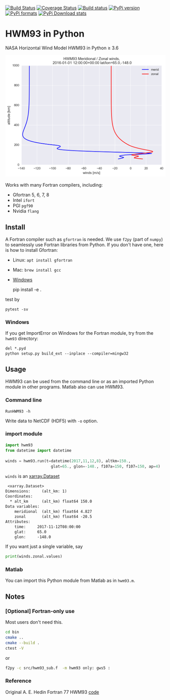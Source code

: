 [![Build Status](https://travis-ci.org/scivision/hwm93.svg?branch=master)](https://travis-ci.org/scivision/hwm93)
[![Coverage Status](https://coveralls.io/repos/github/scivision/hwm93/badge.svg?branch=master)](https://coveralls.io/github/scivision/hwm93?branch=master)
[![Build status](https://ci.appveyor.com/api/projects/status/4g7131qb0vk4p8q7?svg=true)](https://ci.appveyor.com/project/scivision/hwm93)
[![PyPi version](https://img.shields.io/pypi/pyversions/hwm93.svg)](https://pypi.python.org/pypi/hwm93)
[![PyPi formats](https://img.shields.io/pypi/format/hwm93.svg)](https://pypi.python.org/pypi/hwm93)
[![PyPi Download stats](http://pepy.tech/badge/hwm93)](http://pepy.tech/project/hwm93)


# HWM93 in Python

NASA Horizontal Wind Model HWM93 in Python &ge; 3.6


![image](tests/example.png)

Works with many Fortran compilers, including:

* Gfortran 5, 6, 7, 8
* Intel `ifort`
* PGI `pgf90`
* Nvidia `flang`


## Install

A Fortran compiler such as `gfortran` is needed. 
We use `f2py` (part of `numpy`) to seamlessly use Fortran libraries from Python.
If you don't have one, here is how to install Gfortran:

* Linux: `apt install gfortran`
* Mac: `brew install gcc`
* [Windows](https://www.scivision.co/windows-gcc-gfortran-cmake-make-install/)

    pip install -e .
    
test by 

    pytest -sv
    
### Windows
If you get ImportError on Windows for the Fortran module, try from the `hwm93` directory:
```posh
del *.pyd
python setup.py build_ext --inplace --compiler=mingw32
```

## Usage

HWM93 can be used from the command line or as an imported Python module in other programs.
Matlab also can use HWM93.

### Command line

    RunHWM93 -h
    
Write data to NetCDF (HDF5) with `-o` option.
 
### import module

```python
import hwm93
from datetime import datetime

winds = hwm93.run(t=datetime(2017,11,12,8), altkm=150., 
                    glat=65., glon=-148., f107a=150, f107=150, ap=4)
```

`winds` is an [xarray.Dataset](http://xarray.pydata.org/en/stable/generated/xarray.Dataset.html)

```
 <xarray.Dataset>
Dimensions:     (alt_km: 1)
Coordinates:
  * alt_km      (alt_km) float64 150.0
Data variables:
    meridional  (alt_km) float64 4.827
    zonal       (alt_km) float64 -20.5
Attributes:
    time:     2017-11-12T08:00:00
    glat:     65.0
    glon:     -148.0
``` 

If you want just a single variable, say
```python
print(winds.zonal.values)
```

### Matlab

You can import this Python module from Matlab as in `hwm93.m`.

## Notes

### [Optional] Fortran-only use

Most users don't need this.
```sh
cd bin
cmake ..
cmake --build .
ctest -V
````
   
or

```sh
f2py -c src/hwm93_sub.f  -m hwm93 only: gws5 :
```


### Reference

Original A. E. Hedin Fortran 77 HWM93 [code](ftp://hanna.ccmc.gsfc.nasa.gov/pub/modelweb/atmospheric/hwm93/)
